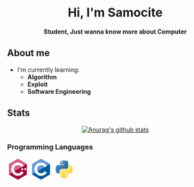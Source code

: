 <div align="center">
  
# Hi, I'm Samocite

**Student, Just wanna know more about Computer**
  
</div>

## About me

- I'm currently learning:
  - **Algorithm**
  - **Exploit**
  - **Software Engineering**

## Stats
<div align="center">
  
[![Anurag's github stats](https://github-readme-stats.vercel.app/api?username=Samocite)](https://github.com/anuraghazra/github-readme-stats)

</div>

### Programming Languages

[<img src="https://raw.githubusercontent.com/devicons/devicon/master/icons/cplusplus/cplusplus-original.svg" alt="cpp" width="50" height="50" />](https://www.cplusplus.com)
[<img src="https://raw.githubusercontent.com/devicons/devicon/master/icons/c/c-original.svg" alt="c" width="50" height="50" />](https://www.cprogramming.com)
[<img src="https://raw.githubusercontent.com/devicons/devicon/master/icons/python/python-original.svg" alt="python" width="50" height="50" />](https://www.python.org)
